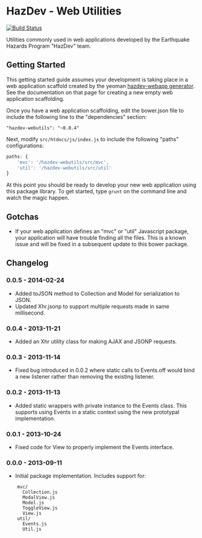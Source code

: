HazDev - Web Utilities
======================

[![Build Status](https://api.travis-ci.org/usgs/hazdev-webutils.png?branch=master)](https://travis-ci.org/usgs/hazdev-webutils)

Utilities commonly used in web applications developed by the Earthquake Hazards
Program "HazDev" team.

Getting Started
---------------

This getting started guide assumes your development is taking place in a web
application scaffold created by the yeoman [hazdev-webapp
generator](https://github.com/emartinez-usgs/generator-hazdev-webapp). See the
documentation on that page for creating a new empty web application scaffolding.

Once you have a web application scaffolding, edit the bower.json file to
include the following line to the "dependencies" section:

`"hazdev-webutils": "~0.0.4"`

Next, modify `src/htdocs/js/index.js` to include the following "paths"
configurations:

``` javascript
paths: {
	'mvc': '/hazdev-webutils/src/mvc',
	'util': '/hazdev-webutils/src/util'
}
```

At this point you should be ready to develop your new web application using
this package library. To get started, type `grunt` on the command line and
watch the magic happen.

Gotchas
-------

 - If your web application defines an "mvc" or "util" Javascript package, your
application will have trouble finding all the files. This is a known issue and
will be fixed in a subsequent update to this bower package.

Changelog
---------

### 0.0.5 - 2014-02-24
 - Added toJSON method to Collection and Model for serialization to JSON.
 - Updated Xhr.jsonp to support multiple requests made in same millisecond.

### 0.0.4 - 2013-11-21
 - Added an Xhr utility class for making AJAX and JSONP requests.

### 0.0.3 - 2013-11-14
 - Fixed bug introduced in 0.0.2 where static calls to Events.off would bind
   a new listener rather than removing the existing listener.

### 0.0.2 - 2013-11-13
 - Added static wrappers with private instance to the Events class. This
   supports using Events in a static context using the new prototypal
   implementation.

### 0.0.1 - 2013-10-24
 - Fixed code for View to properly implement the Events interface.

### 0.0.0 - 2013-09-11
 - Initial package implementation. Includes support for:

```
    mvc/
      Collection.js
      ModalView.js
      Model.js
      ToggleView.js
      View.js
    util/
      Events.js
      Util.js
```